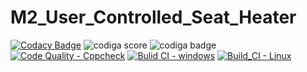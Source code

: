 # M2_User_Controlled_Seat_Heater

[![Codacy Badge](https://app.codacy.com/project/badge/Grade/a1d54c855f184872b81ffd759066d700)](https://www.codacy.com/gh/SunkaraSivaGanesh/M2_User_Controlled_Seat_Heater/dashboard?utm_source=github.com&amp;utm_medium=referral&amp;utm_content=SunkaraSivaGanesh/M2_User_Controlled_Seat_Heater&amp;utm_campaign=Badge_Grade)
![codiga score](https://api.codiga.io/project/32907/score/svg)
![codiga badge](https://api.codiga.io/project/32907/status/svg)
[![Code Quality - Cppcheck](https://github.com/SunkaraSivaGanesh/M2_User_Controlled_Seat_Heater/actions/workflows/c-cpp.yml/badge.svg)](https://github.com/SunkaraSivaGanesh/M2_User_Controlled_Seat_Heater/actions/workflows/c-cpp.yml)
[![Bulid CI - windows](https://github.com/SunkaraSivaGanesh/M2_User_Controlled_Seat_Heater/actions/workflows/main.yml/badge.svg)](https://github.com/SunkaraSivaGanesh/M2_User_Controlled_Seat_Heater/actions/workflows/main.yml)
[![Build_CI - Linux](https://github.com/SunkaraSivaGanesh/M2_User_Controlled_Seat_Heater/actions/workflows/Linux.yml/badge.svg)](https://github.com/SunkaraSivaGanesh/M2_User_Controlled_Seat_Heater/actions/workflows/Linux.yml)
